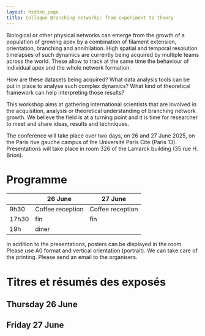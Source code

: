 ```yaml
---
layout: hidden_page
title: Colloque Branching networks: from experiment to theory
---
```


 Biological or other physical networks can emerge from the growth of a population of growing apex by a combination of filament extension, orientation, branching and annihilation. High spatial and temporal resolution timelapses of such dynamics are currently being acquired by multiple teams across the world. These allow to track at the same time the behaviour of individual apex and the whole network formation.
 
How are these datasets being acquired? What data analysis tools can be put in place to analyse such complex dynamics? What kind of theoretical framework can help interpreting those results?

This  workshop aims at gathering international scientists that are involved in the acquisition, analysis or theoretical understanding of branching network growth. We believe the field is at a turning point and it is time for researcher to meet and share ideas, results and techniques.  

The conference will take place over two days, on 26 and 27 June 2025, on the Paris rive gauche campus of the Université Paris Cité (Paris 13). Presentations will take place in room 326 of the Lamarck building (35 rue H. Brion).

# Programme

|       | 26 June            | 27 June              |
|-------|-------------------|-----------------------|
| 9h30  | Coffee reception  | Coffee reception      |
| 17h30 | fin               | fin                   |
| 19h   | diner             |                       |

In addition to the presentations, posters can be displayed in the room. Please use A0 format and vertical orientation (portrait). We can take care of the printing. Please send an email to the organisers.
# Titres et résumés des exposés
## Thursday 26 June 
## Friday 27 June
